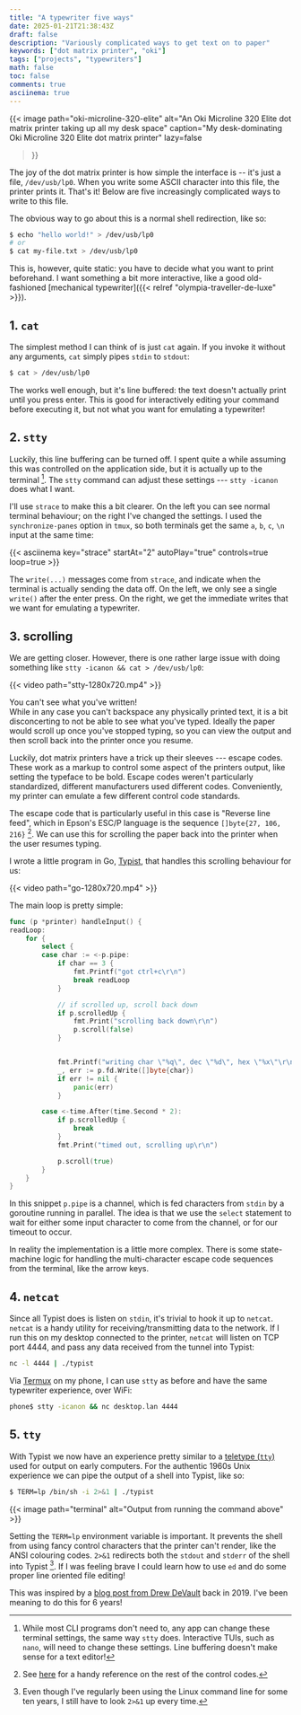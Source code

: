 ```yaml
---
title: "A typewriter five ways"
date: 2025-01-21T21:38:43Z
draft: false
description: "Variously complicated ways to get text on to paper"
keywords: ["dot matrix printer", "oki"]
tags: ["projects", "typewriters"]
math: false
toc: false
comments: true
asciinema: true
---
```


{{< image
	path="oki-microline-320-elite"
	alt="An Oki Microline 320 Elite dot matrix printer taking up all my desk space"
	caption="My desk-dominating Oki Microline 320 Elite dot matrix printer"
	lazy=false
>}}

The joy of the dot matrix printer is how simple the interface is -- it's just a file, `/dev/usb/lp0`.
When you write some ASCII character into this file, the printer prints it. That's it!
Below are five increasingly complicated ways to write to this file.

The obvious way to go about this is a normal shell redirection, like so:

```bash
$ echo "hello world!" > /dev/usb/lp0 
# or
$ cat my-file.txt > /dev/usb/lp0 
```

This is, however, quite static: you have to decide what you want to print beforehand. I want something a bit more interactive, like a good old-fashioned [mechanical typewriter]({{< relref "olympia-traveller-de-luxe" >}}).

## 1. `cat`

The simplest method I can think of is just `cat` again.
If you invoke it without any arguments, `cat` simply pipes `stdin` to `stdout`:

```bash
$ cat > /dev/usb/lp0
```

The works well enough, but it's line buffered: the text doesn't actually print until you press enter. This is good for interactively editing your command before executing it, but not what you want for emulating a typewriter! 

## 2. `stty`

Luckily, this line buffering can be turned off.
I spent quite a while assuming this was controlled on the application side, but it is actually up to the terminal [^1].
The `stty` command can adjust these settings --- `stty -icanon` does what I want.

[^1]: While most CLI programs don't need to, any app can change these terminal settings, the same way `stty` does. Interactive TUIs, such as `nano`, will need to change these settings. Line buffering doesn't make sense for a text editor!

I'll use `strace` to make this a bit clearer. On the left you can see normal terminal behaviour; on the right I've changed the settings. I used the `synchronize-panes` option in `tmux`, so both terminals get the same `a`, `b`, `c`, `\n` input at the same time:

{{< asciinema key="strace" startAt="2" autoPlay="true" controls=true loop=true >}}

The `write(...)` messages come from `strace`, and indicate when the terminal is actually sending the data off.
On the left, we only see a single `write()` after the enter press. On the right, we get the immediate writes that we want for emulating a typewriter.

## 3. scrolling

We are getting closer.
However, there is one rather large issue with doing something like `stty -icanon && cat > /dev/usb/lp0`:

{{< video path="stty-1280x720.mp4" >}}

You can't see what you've written!\
While in any case you can't backspace any physically printed text, it is a bit disconcerting to not be able to see what you've typed.
Ideally the paper would scroll up once you've stopped typing, so you can view the output and then scroll back into the printer once you resume.

Luckily, dot matrix printers have a trick up their sleeves --- escape codes.
These work as a markup to control some aspect of the printers output, like setting the typeface to be bold.
Escape codes weren't particularly standardized, different manufacturers used different codes.
Conveniently, my printer can emulate a few different control code standards.

The escape code that is particularly useful in this case is "Reverse line feed", which in Epson's ESC/P language is the sequence `[]byte{27, 106, 216}` [^2]. We can use this for scrolling the paper back into the printer when the user resumes typing.

[^2]: See [here](https://whitefiles.org/dta/pgs/c03c_prntr_cds.pdf) for a handy reference on the rest of the control codes.

I wrote a little program in Go, [Typist](https://github.com/GeorgeHoneywood/typist), that handles this scrolling behaviour for us:

{{< video path="go-1280x720.mp4" >}}

The main loop is pretty simple:

```go
func (p *printer) handleInput() {
readLoop:
	for {
		select {
		case char := <-p.pipe:
			if char == 3 {
				fmt.Printf("got ctrl+c\r\n")
				break readLoop
			}

            // if scrolled up, scroll back down
			if p.scrolledUp {
				fmt.Print("scrolling back down\r\n")
				p.scroll(false)
			}


			fmt.Printf("writing char \"%q\", dec \"%d\", hex \"%x\"\r\n", char, char, char)
			_, err := p.fd.Write([]byte{char})
			if err != nil {
				panic(err)
			}

		case <-time.After(time.Second * 2):
			if p.scrolledUp {
				break
			}
			fmt.Print("timed out, scrolling up\r\n")

			p.scroll(true)
		}
	}
}
```

In this snippet `p.pipe` is a channel, which is fed characters from `stdin` by a goroutine running in parallel.
The idea is that we use the `select` statement to wait for either some input character to come from the channel, or for our timeout to occur.

In reality the implementation is a little more complex. There is some state-machine logic for handling the multi-character escape code sequences from the terminal, like the arrow keys.

## 4. `netcat`

Since all Typist does is listen on `stdin`, it's trivial to hook it up to `netcat`. `netcat` is a handy utility for receiving/transmitting data to the network.
If I run this on my desktop connected to the printer, `netcat` will listen on TCP port 4444, and pass any data received from the tunnel into Typist:

```bash
nc -l 4444 | ./typist
```

Via [Termux](https://termux.dev/en/) on my phone, I can use `stty` as before and have the same typewriter experience, over WiFi:

```bash
phone$ stty -icanon && nc desktop.lan 4444
```

## 5. `tty`

With Typist we now have an experience pretty similar to a [teletype (`tty`)](https://en.wikipedia.org/wiki/Teleprinter) used for output on early computers.
For the authentic 1960s Unix experience we can pipe the output of a shell into Typist, like so:

```bash
$ TERM=lp /bin/sh -i 2>&1 | ./typist
```

{{< image path="terminal" alt="Output from running the command above" >}}

Setting the `TERM=lp` environment variable is important. It prevents the shell from using fancy control characters that the printer can't render, like the ANSI colouring codes. `2>&1` redirects both the `stdout` and `stderr` of the shell into Typist [^3]. If I was feeling brave I could learn how to use `ed` and do some proper line oriented file editing!

[^3]: Even though I've regularly been using the Linux command line for some ten years, I still have to look `2>&1` up every time.

This was inspired by a [blog post from Drew DeVault](https://drewdevault.com/2019/10/30/Line-printer-shell-hack.html) back in 2019. I've been meaning to do this for 6 years!
